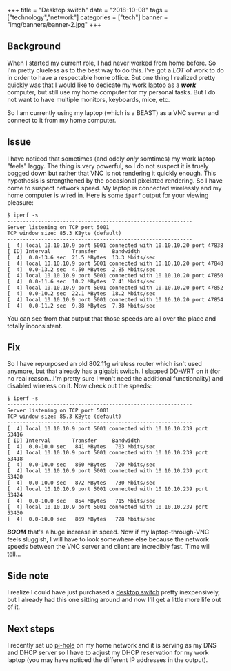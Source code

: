 +++
title = "Desktop switch"
date = "2018-10-08"
tags = ["technology","network"]
categories = ["tech"]
banner = "img/banners/banner-2.jpg"
+++

## Background

When I started my current role, I had never worked from home before.  So I'm
pretty clueless as to the best way to do this.  I've got a *LOT* of work to do
in order to have a respectable home office.  But one thing I realized pretty
quickly was that I would like to dedicate my work laptop as a ***work***
computer, but still use my home computer for my personal tasks.  But I do not
want to have multiple monitors, keyboards, mice, etc.

So I am currently using my laptop (which is a BEAST) as a VNC server and connect
to it from my home computer.

## Issue

I have noticed that sometimes (and oddly *only* somtimes) my work laptop "feels"
laggy.  The thing is very powerful, so I do not suspect it is truely bogged down
but rather that VNC is not rendering it quickly enough.  This hypothosis is
strengthened by the occasional pixelated rendering.  So I have come to suspect
network speed.  My laptop is connected wirelessly and my home computer is wired
in.  Here is some `iperf` output for your viewing pleasure:

~~~
$ iperf -s
------------------------------------------------------------
Server listening on TCP port 5001
TCP window size: 85.3 KByte (default)
------------------------------------------------------------
[  4] local 10.10.10.9 port 5001 connected with 10.10.10.20 port 47838
[ ID] Interval       Transfer     Bandwidth
[  4]  0.0-13.6 sec  21.5 MBytes  13.3 Mbits/sec
[  4] local 10.10.10.9 port 5001 connected with 10.10.10.20 port 47848
[  4]  0.0-13.2 sec  4.50 MBytes  2.85 Mbits/sec
[  4] local 10.10.10.9 port 5001 connected with 10.10.10.20 port 47850
[  4]  0.0-11.6 sec  10.2 MBytes  7.41 Mbits/sec
[  4] local 10.10.10.9 port 5001 connected with 10.10.10.20 port 47852
[  4]  0.0-10.2 sec  22.1 MBytes  18.2 Mbits/sec
[  4] local 10.10.10.9 port 5001 connected with 10.10.10.20 port 47854
[  4]  0.0-11.2 sec  9.88 MBytes  7.38 Mbits/sec
~~~

You can see from that output that those speeds are all over the place and
totally inconsistent.

## Fix

So I have repurposed an old 802.11g wireless router which isn't used anymore,
but that already has a gigabit switch.  I slapped [DD-WRT](https://dd-wrt.com)
on it (for no real reason...I'm pretty sure I won't need the additional
functionality) and disabled wireless on it.  Now check out the speeds:

~~~
$ iperf -s
------------------------------------------------------------
Server listening on TCP port 5001
TCP window size: 85.3 KByte (default)
------------------------------------------------------------
[  4] local 10.10.10.9 port 5001 connected with 10.10.10.239 port 53416
[ ID] Interval       Transfer     Bandwidth
[  4]  0.0-10.0 sec   841 MBytes   703 Mbits/sec
[  4] local 10.10.10.9 port 5001 connected with 10.10.10.239 port 53418
[  4]  0.0-10.0 sec   860 MBytes   720 Mbits/sec
[  4] local 10.10.10.9 port 5001 connected with 10.10.10.239 port 53420
[  4]  0.0-10.0 sec   872 MBytes   730 Mbits/sec
[  4] local 10.10.10.9 port 5001 connected with 10.10.10.239 port 53424
[  4]  0.0-10.0 sec   854 MBytes   715 Mbits/sec
[  4] local 10.10.10.9 port 5001 connected with 10.10.10.239 port 53430
[  4]  0.0-10.0 sec   869 MBytes   728 Mbits/sec
~~~

***BOOM*** that's a huge increase in speed.  Now if my laptop-through-VNC feels
sluggish, I will have to look somewhere else because the network speeds between
the VNC server and client are incredibly fast.  Time will tell...

## Side note

I realize I could have just purchased a [desktop switch](https://amzn.to/2pJAzWQ)
pretty inexpensively, but I already had this one sitting around and now I'll get
a little more life out of it.

## Next steps

I recently set up [pi-hole](https://pi-hole.net) on my home network and it is
serving as my DNS and DHCP server so I have to adjust my DHCP reservation for my
work laptop (you may have noticed the different IP addresses in the output).